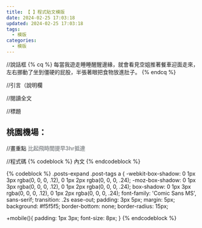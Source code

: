 ```yaml
---
title: 【 】程式貼文模版
date: 2024-02-25 17:03:18
updated: 2024-02-25 17:03:18
tags:
  - 模版
categories: 
  - 模版
---
```

//說話框
{% cq %} 每當我遊走睡睡醒醒邊緣，就會看見空姐推著餐車迎面走來，左右挪動了坐到僵硬的屁股，半張著眼把食物放進肚子。 {% endcq %}

//引言（說明欄
>
>
//閱讀全文
<!-- more -->

//標題
## 桃園機場：

//畫重點
**<font color=#909497>比起飛時間提早3hr抵達</font>**

//程式碼
{% codeblock %}
內文
{% endcodeblock %}

{% codeblock %}
.posts-expand .post-tags a {
  -webkit-box-shadow: 0 1px 3px rgba(0, 0, 0, .12), 0 1px 2px rgba(0, 0, 0, .24);
  -moz-box-shadow: 0 1px 3px rgba(0, 0, 0, .12), 0 1px 2px rgba(0, 0, 0, .24);
  box-shadow: 0 1px 3px rgba(0, 0, 0, .12), 0 1px 2px rgba(0, 0, 0, .24);
  font-family: 'Comic Sans MS', sans-serif;
  transition: .2s ease-out;
  padding: 3px 5px;
  margin: 5px;
  background: #f5f5f5;
  border-bottom: none;
  border-radius: 15px;

  +mobile(){
    padding: 1px 3px;
    font-size: 8px;
  }
{% endcodeblock %}